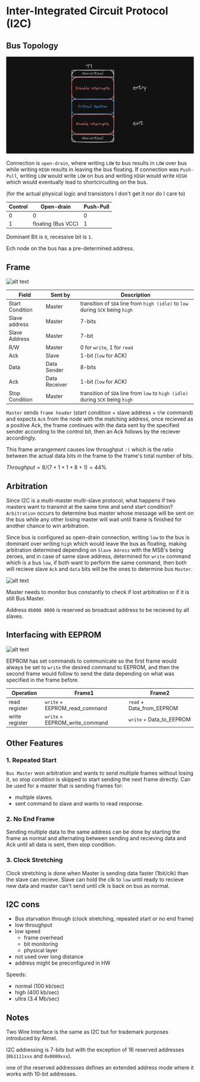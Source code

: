 # Inter-Integrated Circuit Protocol (I2C)

## Bus Topology

![alt text](image-8.png)

Connection is `open-drain`, where writing `LOW` to bus results in `LOW` over bus while writing `HIGH` results in leaving the bus floating. If connection was `Push-Pull`, writing `LOW` would write `LOW` on bus and writing `HIGH` would write `HIGH` which would eventually lead to shortcircuiting on the bus.

(for the actual physical logic and transistors I don't get it nor do I care to)

Control | Open-drain | Push-Pull
---------|----------|---------
 0 | 0 | 0
 1 | floating (Bus VCC) | 1

Dominant Bit is `0`, recessive bit is `1`.

Ech node on the bus has a pre-determined address.

## Frame

![alt text](image-12.png)

Field | Sent by | Description
---------|----------|---------
 Start Condition | Master | transition of `SDA` line from `high (idle)` to `low` during `SCK` being `high`
 Slave address | Master | 7-bits
 Slave Address | Master | 7-bit
 R/W | Master | 0 for `write`, 1 for `read`
 Ack | Slave | 1-bit (`low` for ACK)
 Data | Data Sender | 8-bits
 Ack | Data Receiver | 1-bit (`low` for ACK)
 Stop Condition | Master | transition of `SDA` line from `low` to `high (idle)` during `SCK` being `high`

`Master` sends `frame header` (start condition + slave address + r/w command) and expects `Ack` from the node with the matching address, once recieved as a positive Ack, the frame continues with the data sent by the specified sender according to the control bit, then an Ack follows by the reciever accordingly.

This frame arrangement causes low throughput `:(` which is the ratio between the actual data bits in the frame to the frame's total number of bits.

$Throughput = 8 / (7+1+1+8+1) = 44 \%$

## Arbitration

Since I2C is a multi-master multi-slave protocol, what happens if two masters want to transmit at the same time and send start condition? `Arbitration` occurs to determine bus master whose message will be sent on the bus while any other losing master will wait until frame is finished for another chance to win arbitration.

Since bus is configured as open-drain connection, writing `low` to the bus is dominant over writing `high` which would leave the bus as floating, making arbitration determined depending on `Slave Adress` with the MSB's being zeroes, and in case of same slave address, determined for `write` command which is a bus `low`, if both want to perform the same command, then both will recieve slave `Ack` and `data` bits will be the ones to determine bus `Master`.

![alt text](image-10.png)

Master needs to monitor bus constantly to check if lost arbitration or if it is still Bus Master.

Address `0b000 0000` is reserved as broadcast address to be recieved by all slaves.

## Interfacing with EEPROM

![alt text](image-11.png)

EEPROM has set commands to communicate so the first frame would always be set to `write` the desired command to EEPROM, and then the second frame would follow to send the data depending on what was specified in the frame before.

Operation | Frame1 | Frame2
---------|----------|---------
 read register | `write` + EEPROM_read_command | `read` + Data_from_EEPROM
 write register | `write` + EEPROM_write_command | `write` + Data_to_EEPROM

## Other Features

### 1. Repeated Start

`Bus Master` won arbitration and wants to send multiple frames without losing it, so stop condition is skipped to start sending the next frame directly. Can be used for a master that is sending frames for:

- multiple slaves.
- sent command to slave and wants to read response.

### 2. No End Frame

Sending multiple data to the same address can be done by starting the frame as normal and alternating between sending and recieving data and Ack until all data is sent, then stop condition.

### 3. Clock Stretching

Clock stretching is done when Master is sending data faster (1bit/clk) than the slave can recieve. Slave can hold the clk to `low` until ready to recieve new data and master can't send until clk is back on bus as normal.

## I2C cons

- Bus starvation through (clock stretching, repeated start or no end frame)
- low throughput
- low speed
  - frame overhead
  - bit monitoring
  - physical layer
- not used over long distance
- address might be preconfigured in HW

Speeds:

- normal (100 kb/sec)
- high (400 kb/sec)
- ultra (3.4 Mb/sec)

## Notes

Two Wire Interface is the same as I2C but for trademark purposes introduced by Atmel.

I2C addressing is 7-bits but with the exception of 16 reserved addresses (`0b1111xxx` and `0x0000xxx`).

one of the reserved addressses defines an extended address mode where it works with 10-bit addresses.
